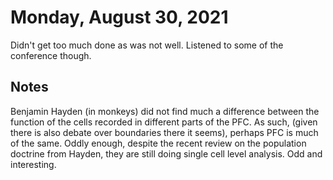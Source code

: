 # Monday, August 30, 2021

Didn't get too much done as was not well. Listened to some of the conference though.

## Notes

Benjamin Hayden (in monkeys) did not find much a difference between the function of the cells recorded in different parts of the PFC.
As such, (given there is also debate over boundaries there it seems), perhaps PFC is much of the same.
Oddly enough, despite the recent review on the population doctrine from Hayden, they are still doing single cell level analysis. Odd and interesting.
